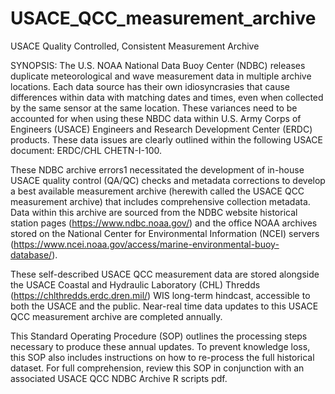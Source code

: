 # USACE_QCC_measurement_archive
USACE Quality Controlled, Consistent Measurement Archive

SYNOPSIS:
The U.S. NOAA National Data Buoy Center (NDBC) releases duplicate meteorological and wave measurement data in multiple archive locations. Each data source has their own idiosyncrasies that cause differences within data with matching dates and times, even when collected by the same sensor at the same location. These variances need to be accounted for when using these NBDC data within U.S. Army Corps of Engineers (USACE) Engineers and Research Development Center (ERDC) products. These data issues are clearly outlined within the following USACE document: ERDC/CHL CHETN-I-100.

These NDBC archive errors1 necessitated the development of in-house USACE quality control (QA/QC) checks and metadata corrections to develop a best available measurement archive (herewith called the USACE QCC measurement archive) that includes comprehensive collection metadata. Data within this archive are sourced from the NDBC website historical station pages (https://www.ndbc.noaa.gov/) and the office NOAA archives stored on the National Center for Environmental Information (NCEI) servers (https://www.ncei.noaa.gov/access/marine-environmental-buoy-database/).

These self-described USACE QCC measurement data are stored alongside the USACE Coastal and Hydraulic Laboratory (CHL) Thredds (https://chlthredds.erdc.dren.mil/) WIS long-term hindcast, accessible to both the USACE and the public. Near-real time data updates to this USACE QCC measurement archive are completed annually.

This Standard Operating Procedure (SOP) outlines the processing steps necessary to produce these annual updates. To prevent knowledge loss, this SOP also includes instructions on how to re-process the full historical dataset. For full comprehension, review this SOP in conjunction with an associated USACE QCC NDBC Archive R scripts pdf.
